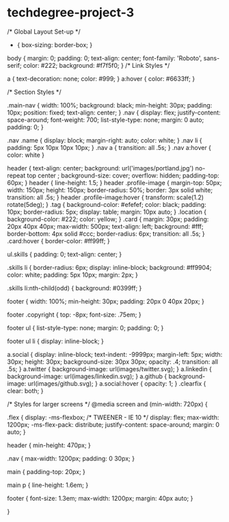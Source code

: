 # techdegree-project-3

/* Global Layout Set-up */
* {
  box-sizing: border-box;
}

body {
  margin: 0;
  padding: 0;
  text-align: center;
  font-family: 'Roboto', sans-serif;
  color: #222;
  background: #f7f5f0;
}
/* Link Styles */

a {
  text-decoration: none;
  color: #999;
}
a:hover {
  color: #6633ff;
}

/* Section Styles */

.main-nav {
  width: 100%;
  background: black;
  min-height: 30px;
  padding: 10px;
  position: fixed;
  text-align: center;
}
.nav {
  display: flex;
  justify-content: space-around;
  font-weight: 700;
  list-style-type: none;
  margin: 0 auto;
  padding: 0;
}

.nav .name {
    display: block;
    margin-right: auto;
    color: white;
}
.nav li {
  padding: 5px 10px 10px 10px;
}
.nav a {
  transition: all .5s;
}
.nav a:hover {
  color: white
}

header {
  text-align: center;
  background: url('images/portland.jpg') no-repeat top center ;
  background-size: cover;
  overflow: hidden;
  padding-top: 60px;
}
header {
  line-height: 1.5;
}
header .profile-image {
  margin-top: 50px;
  width: 150px;
  height: 150px;
  border-radius: 50%;
  border: 3px solid white;
  transition: all .5s;
}
header .profile-image:hover {
  transform: scale(1.2) rotate(5deg);
}
.tag {
  background-color: #efefef;
  color: black;
  padding: 10px;
  border-radius: 5px;
  display: table;
  margin: 10px auto;
}
.location {
  background-color: #222;
  color: yellow;
}
.card {
  margin: 30px;
  padding: 20px 40px 40px;
  max-width: 500px;
  text-align: left;
  background: #fff;
  border-bottom: 4px solid #ccc;
  border-radius: 6px;
  transition: all .5s;
}
.card:hover {
  border-color: #ff99ff;
}

ul.skills {
  padding: 0;
  text-align: center;
}

.skills li {
  border-radius: 6px;
  display: inline-block;
  background: #ff9904;
  color: white;
  padding: 5px 10px;
  margin: 2px;
}

.skills li:nth-child(odd) {
  background: #0399ff;
}

footer {
  width: 100%;
  min-height: 30px;
  padding: 20px 0 40px 20px;
}

footer .copyright {
  top: -8px;
  font-size: .75em;
}

footer ul {
  list-style-type: none;
  margin: 0;
  padding: 0;
}

footer ul li {
  display: inline-block;
}

a.social {
  display: inline-block;
  text-indent: -9999px;
  margin-left: 5px;
  width: 30px;
  height: 30px;
  background-size: 30px 30px;
  opacity: .4;
  transition: all .5s;
}
a.twitter {
  background-image: url(images/twitter.svg);
}
a.linkedin {
  background-image: url(images/linkedin.svg);
}
a.github {
  background-image: url(images/github.svg);
}
a.social:hover {
  opacity: 1;
}
.clearfix {
  clear: both;
}

/* Styles for larger screens */
@media screen and (min-width: 720px) {

  .flex {
      display: -ms-flexbox;      /* TWEENER - IE 10 */
      display: flex;
      max-width: 1200px;
      -ms-flex-pack: distribute;
      justify-content: space-around;
      margin: 0 auto;
  }

  header {
    min-height: 470px;
  }

  .nav {
    max-width: 1200px;
    padding: 0 30px;
  }


  main {
    padding-top: 20px;
  }

  main p {
    line-height: 1.6em;
  }

  footer {
    font-size: 1.3em;
    max-width: 1200px;
    margin: 40px auto;
  }

}
